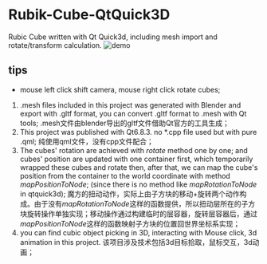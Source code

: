 # Rubik-Cube-QtQuick3D
Rubic Cube written with Qt Quick3d, including mesh import and rotate/transform calculation.
![demo](GIF.gif)
## tips
* mouse left click shift camera, mouse right click rotate cubes;


1.   .mesh files included in this project was generated with Blender and export with .gltf format, you can convert .gltf format to .mesh with Qt tools;
.mesh文件由blender导出的gltf文件借助Qt官方的工具生成；
2. This project was published with Qt6.8.3.  no *.cpp file used but with pure .qml;
纯使用qml文件，没有cpp文件配合；
3. The cubes' rotation are achieved with *rotate* method one by one; and cubes' position are updated with one container first, which temporarily wrapped these cubes and rotate then, after that, we can map the cube's position from the container to the world coordinate with method *mapPositionToNode*; (since there is no method like *mapRotationToNode* in qtquick3d);
魔方的扭动动作，实际上由子方块的移动+旋转两个动作构成。由于没有*mapRotationToNode*这样的函数提供，所以扭动层所在的子方块旋转操作单独实现；移动操作通过构建临时的层容器，旋转层容器后，通过*mapPositionToNode*这样的函数映射子方块的位置回世界坐标系实现；
4. you can find cubic object picking in 3D, interacting with Mouse click, 3d animation in this project.
该项目涉及技术包括3d目标拾取，鼠标交互，3d动画；